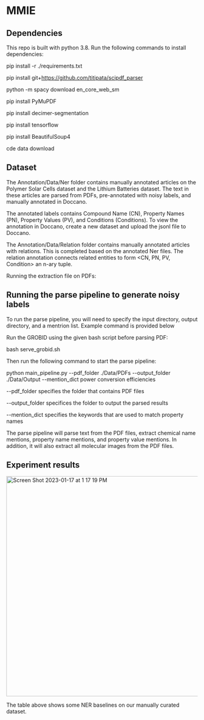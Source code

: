 # MMIE

## Dependencies
This repo is built with python 3.8. Run the following commands to install dependencies:

pip install -r ./requirements.txt

pip install git+https://github.com/titipata/scipdf_parser

python -m spacy download en_core_web_sm

pip install PyMuPDF

pip install decimer-segmentation

pip install tensorflow

pip install BeautifulSoup4

cde data download

## Dataset
The Annotation/Data/Ner folder contains manually annotated articles on the Polymer Solar Cells dataset and the Lithium Batteries dataset. The text in these articles are parsed from PDFs, pre-annotated with noisy labels, and manually annotated in Doccano.

The annotated labels contains Compound Name (CN), Property Names (PN), Property Values (PV), and Conditions (Conditions). To view the annotation in Doccano, create a new dataset and upload the jsonl file to Doccano.

The Annotation/Data/Relation folder contains manually annotated articles with relations. This is completed based on the annotated Ner files. The relation annotation connects related entities to form <CN, PN, PV, Condition> an n-ary tuple.

Running the extraction file on PDFs:


## Running the parse pipeline to generate noisy labels
To run the parse pipeline, you will need to specify the input directory, output directory, and a mentrion list. Example command is provided below

Run the GROBID using the given bash script before parsing PDF:

bash serve_grobid.sh

Then run the following command to start the parse pipeline: 

python main_pipeline.py --pdf_folder ./Data/PDFs --output_folder ./Data/Output --mention_dict power conversion efficiencies

--pdf_folder specifies the folder that contains PDF files

--output_folder specifices the folder to output the parsed results 

--mention_dict specifies the keywords that are used to match property names

The parse pipeline will parse text from the PDF files, extract chemical name mentions, property name mentions, and property value mentions. In addition, it will also extract all molecular images from the PDF files.

## Experiment results

<img width="579" alt="Screen Shot 2023-01-17 at 1 17 19 PM" src="https://user-images.githubusercontent.com/62039540/213014236-a77d0b16-a567-4777-b215-521265acb10a.png">

The table above shows some NER baselines on our manually curated dataset.


